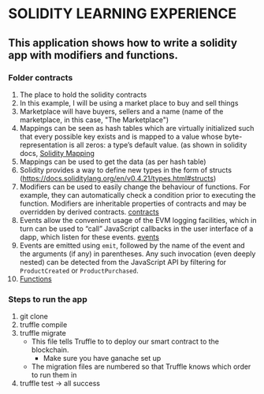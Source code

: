 # SOLIDITY LEARNING EXPERIENCE

## This application shows how to write a solidity app with modifiers and functions.

### Folder contracts
1. The place to hold the solidity contracts
2. In this example, I will be using a market place to buy and sell things
3. Marketplace will have buyers, sellers and a name (name of the marketplace, in this case, "The Marketplace")
4. Mappings can be seen as hash tables which are virtually initialized such that every possible key exists and is mapped to a value whose byte-representation is all zeros: a type’s default value. (as shown in solidity docs, [Solidity Mapping](https://docs.soliditylang.org/en/v0.4.21/types.html#mappings)
5. Mappings can be used to get the data (as per hash table)
6. Solidity provides a way to define new types in the form of structs (https://docs.soliditylang.org/en/v0.4.21/types.html#structs)
7. Modifiers can be used to easily change the behaviour of functions. For example, they can automatically check a condition prior to executing the function. Modifiers are inheritable properties of contracts and may be overridden by derived contracts. [contracts](https://docs.soliditylang.org/en/v0.4.24/contracts.html#function-modifiers)
8. Events allow the convenient usage of the EVM logging facilities, which in turn can be used to “call” JavaScript callbacks in the user interface of a dapp, which listen for these events. [events](https://docs.soliditylang.org/en/v0.4.24/contracts.html#events)
9. Events are emitted using `emit`, followed by the name of the event and the arguments (if any) in parentheses. Any such invocation (even deeply nested) can be detected from the JavaScript API by filtering for `ProductCreated` or `ProductPurchased`.
10. [Functions](https://docs.soliditylang.org/en/v0.4.24/contracts.html#functions)

### Steps to run the app
1. git clone
2. truffle compile
3. truffle migrate
    - This file tells Truffle to to deploy our smart contract to the blockchain.
        - Make sure you have ganache set up
    - The migration files are numbered so that Truffle knows which order to run them in
4. truffle test -> all success